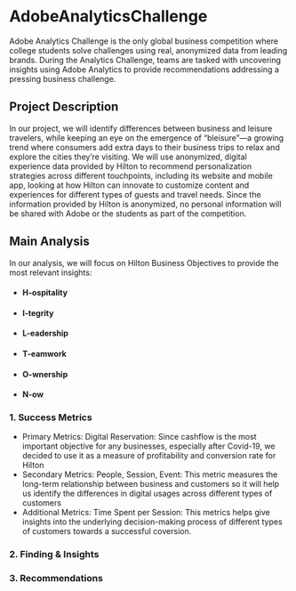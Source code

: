 # AdobeAnalyticsChallenge
Adobe Analytics Challenge is the only global business competition where college students solve challenges using real, anonymized data from leading brands. During the Analytics Challenge, teams are tasked with uncovering insights using Adobe Analytics to provide recommendations addressing a pressing business challenge. 

## Project Description
In our project, we will identify differences between business and leisure travelers, while keeping an eye on the emergence of “bleisure”—a growing trend where consumers add extra days to their business trips to relax and explore the cities they’re visiting. We will use anonymized, digital experience data provided by Hilton to recommend personalization strategies across different touchpoints, including its website and mobile app, looking at how Hilton can innovate to customize content and experiences for different types of guests and travel needs. Since the information provided by Hilton is anonymized, no personal information will be shared with Adobe or the students as part of the competition.

## Main Analysis
  In our analysis, we will focus on Hilton Business Objectives to provide the most relevant insights:
  - #### H-ospitality
  - #### I-tegrity
  - #### L-eadership
  - #### T-eamwork
  - #### O-wnership
  - #### N-ow

### 1. Success Metrics
  - Primary Metrics: Digital Reservation:
    Since cashflow is the most important objective for any businesses, especially after Covid-19, we decided to use it as a measure of profitability and conversion rate for Hilton
  - Secondary Metrics: People, Session, Event:
    This metric measures the long-term relationship between business and customers so it will help us identify the differences in digital usages across different types of customers 
  - Additional Metrics: Time Spent per Session:
    This metrics helps give insights into the underlying decision-making process of different types of customers towards a successful coversion.
    
### 2. Finding & Insights

### 3. Recommendations
  
